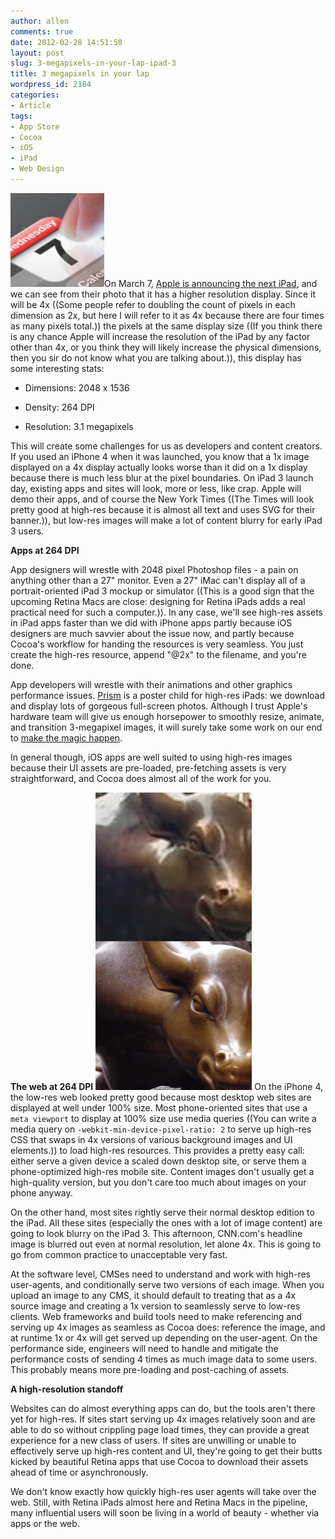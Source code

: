 ```yaml
---
author: allen
comments: true
date: 2012-02-28 14:51:58
layout: post
slug: 3-megapixels-in-your-lap-ipad-3
title: 3 megapixels in your lap
wordpress_id: 2184
categories:
- Article
tags:
- App Store
- Cocoa
- iOS
- iPad
- Web Design
---
```


![](/images/wp-uploads/2012/02/retina.jpg)On March 7, [Apple is announcing the next iPad](http://www.theverge.com/2012/2/28/2829143/apple-ipad-3-event-march-7th-official), and we can see from their photo that it has a higher resolution display. Since it will be 4x ((Some people refer to doubling the count of pixels in each dimension as 2x, but here I will refer to it as 4x because there are four times as many pixels total.)) the pixels at the same display size ((If you think there is any chance Apple will increase the resolution of the iPad by any factor other than 4x, or you think they will likely increase the physical dimensions, then you sir do not know what you are talking about.)), this display has some interesting stats:



	
  * Dimensions: 2048 x 1536

	
  * Density: 264 DPI

	
  * Resolution: 3.1 megapixels


This will create some challenges for us as developers and content creators. If you used an iPhone 4 when it was launched, you know that a 1x image displayed on a 4x display actually looks worse than it did on a 1x display because there is much less blur at the pixel boundaries. On iPad 3 launch day, existing apps and sites will look, more or less, like crap. Apple will demo their apps, and of course the New York Times ((The Times will look pretty good at high-res because it is almost all text and uses SVG for their banner.)), but low-res images will make a lot of content blurry for early iPad 3 users.

**Apps at 264 DPI**

App designers will wrestle with 2048 pixel Photoshop files - a pain on anything other than a 27" monitor. Even a 27" iMac can't display all of a portrait-oriented iPad 3 mockup or simulator ((This is a good sign that the upcoming Retina Macs are close: designing for Retina iPads adds a real practical need for such a computer.)). In any case, we'll see high-res assets in iPad apps faster than we did with iPhone apps partly because iOS designers are much savvier about the issue now, and partly because Cocoa's workflow for handing the resources is very seamless. You just create the high-res resource, append "@2x" to the filename, and you're done.

App developers will wrestle with their animations and other graphics performance issues. [Prism](http://www.steamclocksw.com/prism/) is a poster child for high-res iPads: we download and display lots of gorgeous full-screen photos. Although I trust Apple's hardware team will give us enough horsepower to smoothly resize, animate, and transition 3-megapixel images, it will surely take some work on our end to [make the magic happen](http://www.allenpike.com/2011/providing-joy-at-60-fps/).

In general though, iOS apps are well suited to using high-res images because their UI assets are pre-loaded, pre-fetching assets is very straightforward, and Cocoa does almost all of the work for you.

**The web at 264 DPI**
![Top: The current headline image on CNN.com resized smoothly to 4x. Bottom: An image of the same statue at full resolution.](/images/wp-uploads/2012/02/cnn-retina.jpg) On the iPhone 4, the low-res web looked pretty good because most desktop web sites are displayed at well under 100% size. Most phone-oriented sites that use a `meta viewport` to display at 100% size use media queries ((You can write a media query on `-webkit-min-device-pixel-ratio: 2` to serve up high-res CSS that swaps in 4x versions of various background images and UI elements.)) to load high-res resources. This provides a pretty easy call: either serve a given device a scaled down desktop site, or serve them a phone-optimized high-res mobile site. Content images don't usually get a high-quality version, but you don't care too much about images on your phone anyway.

On the other hand, most sites rightly serve their normal desktop edition to the iPad. All these sites (especially the ones with a lot of image content) are going to look blurry on the iPad 3. This afternoon, CNN.com's headline image is blurred out even at normal resolution, let alone 4x. This is going to go from common practice to unacceptable very fast.

At the software level, CMSes need to understand and work with high-res user-agents, and conditionally serve two versions of each image. When you upload an image to any CMS, it should default to treating that as a 4x source image and creating a 1x version to seamlessly serve to low-res clients. Web frameworks and build tools need to make referencing and serving up 4x images as seamless as Cocoa does: reference the image, and at runtime 1x or 4x will get served up depending on the user-agent. On the performance side, engineers will need to handle and mitigate the performance costs of sending 4 times as much image data to some users. This probably means more pre-loading and post-caching of assets.

**A high-resolution standoff**

Websites can do almost everything apps can do, but the tools aren't there yet for high-res. If sites start serving up 4x images relatively soon and are able to do so without crippling page load times, they can provide a great experience for a new class of users. If sites are unwilling or unable to effectively serve up high-res content and UI, they're going to get their butts kicked by beautiful Retina apps that use Cocoa to download their assets ahead of time or asynchronously.

We don't know exactly how quickly high-res user agents will take over the web. Still, with Retina iPads almost here and Retina Macs in the pipeline, many influential users will soon be living in a world of beauty - whether via apps or the web.
